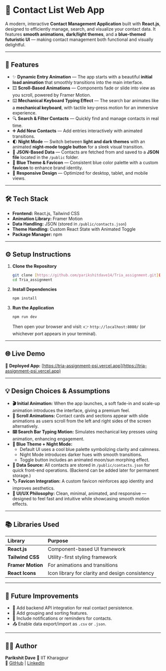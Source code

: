 # 📇 Contact List Web App

A modern, interactive **Contact Management Application** built with **React.js**, designed to efficiently manage, search, and visualize your contact data.
It features **smooth animations**, **dark/light themes**, and a **blue-themed futuristic UI** — making contact management both functional and visually delightful.

---

## 🚀 Features

* ✨ **Dynamic Entry Animation** — The app starts with a beautiful **initial load animation** that smoothly transitions into the main interface.
* 🎞️ **Scroll-Based Animations** — Components fade or slide into view as you scroll, powered by Framer Motion.
* ⌨️ **Mechanical Keyboard Typing Effect** — The search bar animates like a **mechanical keyboard**, with tactile key-press motion for an immersive experience.
* 🔍 **Search & Filter Contacts** — Quickly find and manage contacts in real time.
* ➕ **Add New Contacts** — Add entries interactively with animated transitions.
* 🌓 **Night Mode** — Switch between **light and dark themes** with an animated **night-mode toggle button** for a sleek visual transition.
* 💾 **JSON-Based Data** — Contacts are fetched from and saved to a **JSON file** located in the `/public` folder.
* 🌈 **Blue Theme & Favicon** — Consistent blue color palette with a custom **favicon** to enhance brand identity.
* 📱 **Responsive Design** — Optimized for desktop, tablet, and mobile views.

---

## 🛠️ Tech Stack

* **Frontend:** React.js, Tailwind CSS
* **Animation Library:** Framer Motion
* **Data Handling:** JSON (stored in `/public/contacts.json`)
* **Theme Handling:** Custom React State with Animated Toggle
* **Package Manager:** npm

---

## ⚙️ Setup Instructions

1.  **Clone the Repository**
    ```bash
    git clone [https://github.com/parikshitdave14/Tria_assignment.git](https://github.com/parikshitdave14/Tria_assignment.git)
    cd Tria_assignment
    ```

2.  **Install Dependencies**
    ```bash
    npm install
    ```

3.  **Run the Application**
    ```bash
    npm run dev
    ```
    Then open your browser and visit:
    👉 `http://localhost:8080/` (or whichever port appears in your terminal).

---

## 🌐 Live Demo

🔗 **Deployed App:** [https://tria-assignment-psi.vercel.app](https://tria-assignment-psi.vercel.app)

---

## 💡 Design Choices & Assumptions

* **🎬 Initial Animation:**
    When the app launches, a soft fade-in and scale-up animation introduces the interface, giving a premium feel.
* **💨 Scroll Animations:**
    Contact cards and sections appear with slide animations as users scroll from the left and right sides of the screen alternatively.
* **⌨️ Search Bar Typing Motion:**
    Simulates mechanical key presses using animation, enhancing engagement.
* **🌌 Blue Theme + Night Mode:**
    * Default UI uses a cool blue palette symbolizing clarity and calmness.
    * Night Mode introduces darker hues with smooth transitions.
    * Toggle button includes an animated moon/sun morphing effect.
* **📄 Data Source:**
    All contacts are stored in `/public/contacts.json` for quick front-end operations.
    (Backend can be added later for permanent storage.)
* **🏷️ Favicon Integration:**
    A custom favicon reinforces app identity and improves aesthetics.
* **🧭 UI/UX Philosophy:**
    Clean, minimal, animated, and responsive — designed to feel fast and intuitive while showcasing smooth motion effects.

---

## 📚 Libraries Used

| Library | Purpose |
| :--- | :--- |
| **React.js** | Component-based UI framework |
| **Tailwind CSS** | Utility-first styling framework |
| **Framer Motion** | For animations and transitions |
| **React Icons** | Icon library for clarity and design consistency |

---

## 🧠 Future Improvements

* 🔄 Add backend API integration for real contact persistence.
* 👥 Add grouping and sorting features.
* 🔔 Include notifications or reminders for contacts.
* 📤 Enable data export/import as `.csv` or `.json`.

---

## 👨‍💻 Author

**Parikshit Dave**
📍 IIT Kharagpur
<br>
💼 [GitHub](https://github.com/parikshitdave14) | [LinkedIn](https://linkedin.com/in/parikshit-dave-ba2983257/)
